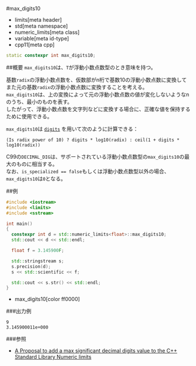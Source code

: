 #max_digits10
* limits[meta header]
* std[meta namespace]
* numeric_limits[meta class]
* variable[meta id-type]
* cpp11[meta cpp]

```cpp
static constexpr int max_digits10;
```

##概要
`max_digits10`は、`T`が浮動小数点数型のとき意味を持つ。  

基数`radix`の浮動小数点数を、仮数部がn桁で基数10の浮動小数点数に変換してまた元の基数`radix`の浮動小数点数に変換することを考える。  
`max_digits10`は、上の変換によって元の浮動小数点数の値が変化しないようなnのうち、最小のものを表す。  
したがって、浮動小数点数を文字列などに変換する場合に、正確な値を保持するために使用できる。  

`max_digits10`は [`digits`](./digits.md) を用いて次のように計算できる：  

  `(Is radix power of 10) ? digits * log10(radix) : ceil(1 + digits * log10(radix))`


C99の`DECIMAL_DIG`は、サポートされている浮動小数点数型の`max_digits10`の最大のものに相当する。  
なお、`is_specialized == false`もしくは浮動小数点数型以外の場合、`max_digits10`は`0`となる。


##例
```cpp
#include <iostream>
#include <limits>
#include <sstream>

int main()
{
  constexpr int d = std::numeric_limits<float>::max_digits10;
  std::cout << d << std::endl;

  float f = 3.145900F;

  std::stringstream s;
  s.precision(d);
  s << std::scientific << f;

  std::cout << s.str() << std::endl;
}
```
* max_digits10[color ff0000]

###出力例
```
9
3.145900011e+000
```

###参照
* [A Proposal to add a max significant decimal digits value to the C++ Standard Library Numeric limits](http://www.open-std.org/jtc1/sc22/wg21/docs/papers/2005/n1822.pdf)


